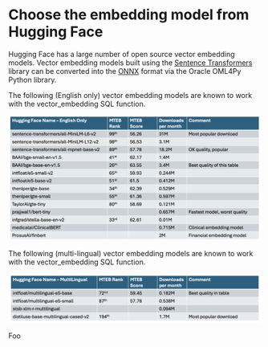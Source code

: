 # Choose the embedding model from Hugging Face

Hugging Face has a large number of open source vector embedding models.  Vector embedding models built using the [Sentence Transformers](https://sbert.net/) library can be converted into the [ONNX](https://onnx.ai/) format via the Oracle OML4Py Python library. 

The following (English only) vector embedding models are known to work with the vector_embedding SQL function.

<img src="../Getting%20Started/images/ONNX_English_only_embedding.png" width="768" alt="English only embedding model"/>

The following (multi-lingual) vector embedding models are known to work with the vector_embedding SQL function.

<img src="../Getting%20Started/images/ONNX_Multilingual_embedding.png" width="768" alt="English only embedding model"/>

Foo
